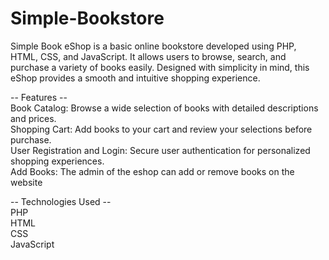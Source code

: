 # Simple-Bookstore
Simple Book eShop is a basic online bookstore developed using PHP, HTML, CSS, and JavaScript. 
It allows users to browse, search, and purchase a variety of books easily. Designed with simplicity in mind, this eShop provides a smooth and intuitive shopping experience.

-- Features --<br />
Book Catalog: Browse a wide selection of books with detailed descriptions and prices.<br />
Shopping Cart: Add books to your cart and review your selections before purchase.<br />
User Registration and Login: Secure user authentication for personalized shopping experiences.<br />
Add Books: The admin of the eshop can add or remove books on the website<br />

-- Technologies Used --<br />
PHP<br />
HTML<br />
CSS<br />
JavaScript<br />
